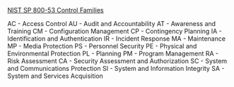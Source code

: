 [NIST SP 800-53 Control Families](http://800-53.govready.com/)

AC - Access Control
AU - Audit and Accountability
AT - Awareness and Training
CM - Configuration Management
CP - Contingency Planning
IA - Identification and Authentication
IR - Incident Response
MA - Maintenance
MP - Media Protection
PS - Personnel Security
PE - Physical and Environmental Protection
PL - Planning
PM - Program Management
RA - Risk Assessment
CA - Security Assessment and Authorization
SC - System and Communications Protection
SI - System and Information Integrity
SA - System and Services Acquisition
